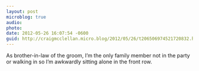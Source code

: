 ```yaml
---
layout: post
microblog: true
audio: 
photo: 
date: 2012-05-26 16:07:54 -0600
guid: http://craigmcclellan.micro.blog/2012/05/26/t206506974521720832.html
---
```

As brother-in-law of the groom, I’m the only family member not in the party or walking in so I’m awkwardly sitting alone in the front row.
